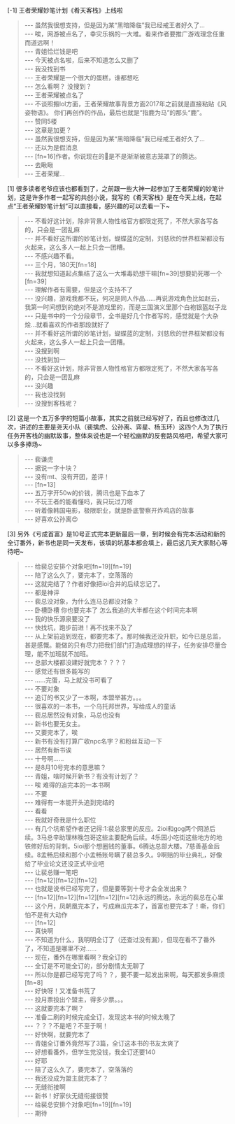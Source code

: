 
[-1] 王者荣耀妙笔计划《肴天客栈》上线啦
>--- 虽然我很想支持，但是因为某“黑暗降临”我已经戒王者好久了…<br>
>--- 唉，网游被点名了，幸灾乐祸的一大堆。看来作者要推广游戏理念任重而道远啊！<br>
>--- 青姐恰烂钱是吧<br>
>--- 今天被点名啦，后来不知道怎么又删了<br>
>--- 我没找到书<br>
>--- 王者荣耀是一个很大的蛋糕，谁都想吃<br>
>--- 怎么看啊？  没搜到？<br>
>--- 王者荣耀被点名了<br>
>--- 不谈照搬lol方面，王者荣耀故事背景方面2017年之前就是直接粘贴《风姿物语》。
你们再创作的作品，最后也就是“指鹿为马”的那头“鹿”。<br>
>--- 赞同5楼<br>
>--- 这章是加更？<br>
>--- 虽然我很想支持，但是因为某“黑暗降临”我已经戒王者好久了…<br>
>--- 还以为是假消息<br>
>--- [fn=16]作者。你说现在的🐧是不是渐渐被意志笼罩了的腾达。<br>
>--- 去瞅瞅<br>
>--- 王者荣耀…<br>

[1] 很多读者老爷应该也都看到了，之前跟一些大神一起参加了王者荣耀的妙笔计划，这是许多作者一起写的共创小说，我写的《肴天客栈》是在今天上线，在起点“王者荣耀妙笔计划”可以直接看，感兴趣的可以去看一下~
>--- 不看好这计划，除非背景人物性格官方都限定死了，不然大家各写各的，只会是一团乱麻<br>
>--- 并不看好这所谓的妙笔计划，蝴蝶蓝的定制，刘慈欣的世界框架都没有火起来，这么多人一起上只会一团糟。<br>
>--- 不感兴趣不看。<br>
>--- 三个月，180天[fn=18]<br>
>--- 我就想知道起点集结了这么一大堆毒奶想干嘛[fn=39]想要奶死哪一个[fn=39]<br>
>--- 理解作者有需要，但是这个支持不了<br>
>--- 没兴趣，游戏我都不玩，何况是同人作品……再说游戏角色比如赵云，我第一时间想到的绝对不是游戏里的，而是三国演义里那个白袍银盔赵子龙<br>
>--- 只是书中的一个分段章节，全书是好几个作者写的，感觉就是个大杂烩...就看喜欢的作者那段就好了<br>
>--- 并不看好这所谓的妙笔计划，蝴蝶蓝的定制，刘慈欣的世界框架都没有火起来，这么多人一起上只会一团糟。<br>
>--- 没搜到啊<br>
>--- 没找到加一<br>
>--- 不看好这计划，除非背景人物性格官方都限定死了，不然大家各写各的，只会是一团乱麻<br>
>--- 没兴趣<br>
>--- 我也没找到<br>
>--- 没搜到客栈呢？<br>

[2] 这是一个五万多字的短篇小故事，其实之前就已经写好了，而且也修改过几次，讲述的主要是尧天小队（裴擒虎、公孙离、弈星、杨玉环）这四个人为了执行任务开客栈的幽默故事，整体来说也是一个轻松幽默的反套路风格吧，希望大家可以多多捧场~
>--- 裴谦虎<br>
>--- 据说一字十块？<br>
>--- 没有mt、没有开团，差评！<br>
>--- [fn=13]<br>
>--- 五万字开50w的价钱，腾讯也是下血本了<br>
>--- 不玩王者的能看懂吗，我只玩过刀塔<br>
>--- 听着像韩国电影，极限职业，就是卧底警察开炸鸡店的故事<br>
>--- 好喜欢公孙离😍<br>

[3] 另外《亏成首富》是10号正式完本更新最后一章，到时候会有完本活动和新的全订番外，新书也是同一天发布，该填的坑基本都会填上，最后这几天大家耐心等待吧~
>--- 给裴总安排个对象吧[fn=19][fn=19]<br>
>--- 陪了这么久了，要完本了，空落落的<br>
>--- 这就完结了？作者好像把ioi合并的后续忘记了。<br>
>--- 都是神评<br>
>--- 裴总没对象，为什么连马总都没对象？<br>
>--- 卧槽卧槽 你也要完本了 怎么我追的大半都在这个时间完本啊<br>
>--- 我的快乐源泉要没了<br>
>--- 快找坑，跑步前进！再不找来不及了<br>
>--- 从上架前追到现在，都要完本了。那时候我还没升职，如今已是总监，甚是感慨。能做的只有尽力把我们部门打造成理想的样子，任务安排尽量合理，能不加班就不加班。<br>
>--- 总部大楼都没建好就完本？？？？<br>
>--- 感觉还有很多能写的<br>
>--- ……完蛋，马上就没书可看了<br>
>--- 不要对象<br>
>--- 追订的书又少了一本啊，本盟举甚方。。。<br>
>--- 很喜欢的一本书，一个乌托邦世界，写给成人的童话<br>
>--- 裴总居然没有对象，马总也没有<br>
>--- 新书也要无女主。<br>
>--- 又要完本了，唉<br>
>--- 新书有没有打算广收npc名字？和粉丝互动一下<br>
>--- 居然有新书诶<br>
>--- 十号啊……<br>
>--- 是8月10号完本的意思嘛？<br>
>--- 青姐，啥时候开新书？有没有计划了？<br>
>--- 唉 难得的追完本的一本书啊<br>
>--- 不要<br>
>--- 难得有一本能开头追到完结的<br>
>--- 看看<br>
>--- 我就好奇我是什么职位<br>
>--- 有几个坑希望作者还记得:1:裴总家里的反应。2ioi和gog两个网游后续。3马总辛助理林晚包哥这些主要配角后续。4乐园小吃街这些地方的地铁修好后的背刺。5ioi那个想圈钱的董事。6腾达总部大楼。7慈善基金后续。8孟畅后续和那个小孟畅账号瞒了裴总多久。9啊赔的毕业典礼，好像给了毕业论文还没正式毕业吧<br>
>--- 让裴总赚一笔吧<br>
>--- [fn=12][fn=12][fn=12]<br>
>--- 也就是说书已经写完了，但是要等到十号才会全发出来？<br>
>--- [fn=12][fn=12][fn=12][fn=12][fn=12]永远的腾达，永远的裴总在心里<br>
>--- 这个月，凤朝凰完本了，亏成麻瓜完本了，首富也要完本了！嘶，你们怕不是有大动作<br>
>--- [fn=12]<br>
>--- 真快啊<br>
>--- 不知道为什么，我明明全订了（还查过没有漏），但现在看不了番外了，不知道是哪里不对……<br>
>--- 现在，番外在哪里看啊？我全订的<br>
>--- 全订是不可能全订的，部分剧情太无聊了<br>
>--- 所以你是都已经写完了吗？？，要不要一起发出来啊，每天都发多麻烦[fn=8]<br>
>--- 好快呀！又准备书荒了<br>
>--- 投月票投出个盟主，得多少票。。。<br>
>--- 这就要完本了啊？<br>
>--- 准备二刷的时候完成全订，发现这本书的时候太晚了<br>
>--- ？？？不是吧？不至于啊！<br>
>--- 好快啊，就要完本了<br>
>--- 青姐全订番外竟然写了3篇，全订这本书的书友太爽了<br>
>--- 好想看番外，但学生党没钱，我全订还要140<br>
>--- 好耶<br>
>--- 陪了这么久了，要完本了，空落落的<br>
>--- 我还没成为盟主就完本了？<br>
>--- 无缝衔接啊<br>
>--- 新书！好家伙无缝衔接很赞<br>
>--- 给裴总安排个对象吧[fn=19][fn=19]<br>
>--- 期待<br>
